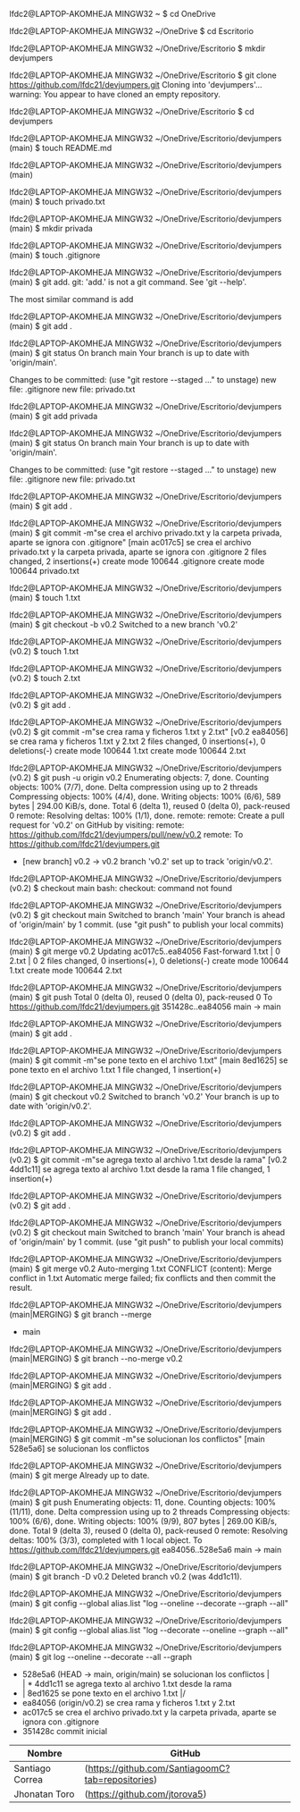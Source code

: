 
lfdc2@LAPTOP-AKOMHEJA MINGW32 ~
$ cd OneDrive

lfdc2@LAPTOP-AKOMHEJA MINGW32 ~/OneDrive
$ cd Escritorio

lfdc2@LAPTOP-AKOMHEJA MINGW32 ~/OneDrive/Escritorio
$ mkdir devjumpers

lfdc2@LAPTOP-AKOMHEJA MINGW32 ~/OneDrive/Escritorio
$ git clone https://github.com/lfdc21/devjumpers.git
Cloning into 'devjumpers'...
warning: You appear to have cloned an empty repository.

lfdc2@LAPTOP-AKOMHEJA MINGW32 ~/OneDrive/Escritorio
$ cd devjumpers

lfdc2@LAPTOP-AKOMHEJA MINGW32 ~/OneDrive/Escritorio/devjumpers (main)
$ touch README.md

lfdc2@LAPTOP-AKOMHEJA MINGW32 ~/OneDrive/Escritorio/devjumpers (main)

lfdc2@LAPTOP-AKOMHEJA MINGW32 ~/OneDrive/Escritorio/devjumpers (main)
$ touch privado.txt

lfdc2@LAPTOP-AKOMHEJA MINGW32 ~/OneDrive/Escritorio/devjumpers (main)
$ mkdir privada

lfdc2@LAPTOP-AKOMHEJA MINGW32 ~/OneDrive/Escritorio/devjumpers (main)
$ touch .gitignore

lfdc2@LAPTOP-AKOMHEJA MINGW32 ~/OneDrive/Escritorio/devjumpers (main)
$ git add.
git: 'add.' is not a git command. See 'git --help'.

The most similar command is
        add

lfdc2@LAPTOP-AKOMHEJA MINGW32 ~/OneDrive/Escritorio/devjumpers (main)
$ git add .

lfdc2@LAPTOP-AKOMHEJA MINGW32 ~/OneDrive/Escritorio/devjumpers (main)
$ git status
On branch main
Your branch is up to date with 'origin/main'.

Changes to be committed:
  (use "git restore --staged <file>..." to unstage)
        new file:   .gitignore
        new file:   privado.txt


lfdc2@LAPTOP-AKOMHEJA MINGW32 ~/OneDrive/Escritorio/devjumpers (main)
$ git add privada

lfdc2@LAPTOP-AKOMHEJA MINGW32 ~/OneDrive/Escritorio/devjumpers (main)
$ git status
On branch main
Your branch is up to date with 'origin/main'.

Changes to be committed:
  (use "git restore --staged <file>..." to unstage)
        new file:   .gitignore
        new file:   privado.txt


lfdc2@LAPTOP-AKOMHEJA MINGW32 ~/OneDrive/Escritorio/devjumpers (main)
$ git add .

lfdc2@LAPTOP-AKOMHEJA MINGW32 ~/OneDrive/Escritorio/devjumpers (main)
$ git commit -m"se crea el archivo privado.txt y la carpeta privada, aparte se ignora con .gitignore"
[main ac017c5] se crea el archivo privado.txt y la carpeta privada, aparte se ignora con .gitignore
 2 files changed, 2 insertions(+)
 create mode 100644 .gitignore
 create mode 100644 privado.txt

lfdc2@LAPTOP-AKOMHEJA MINGW32 ~/OneDrive/Escritorio/devjumpers (main)
$ touch 1.txt

lfdc2@LAPTOP-AKOMHEJA MINGW32 ~/OneDrive/Escritorio/devjumpers (main)
$ git checkout -b v0.2
Switched to a new branch 'v0.2'

lfdc2@LAPTOP-AKOMHEJA MINGW32 ~/OneDrive/Escritorio/devjumpers (v0.2)
$ touch 1.txt

lfdc2@LAPTOP-AKOMHEJA MINGW32 ~/OneDrive/Escritorio/devjumpers (v0.2)
$ touch 2.txt

lfdc2@LAPTOP-AKOMHEJA MINGW32 ~/OneDrive/Escritorio/devjumpers (v0.2)
$ git add .

lfdc2@LAPTOP-AKOMHEJA MINGW32 ~/OneDrive/Escritorio/devjumpers (v0.2)
$ git commit -m"se crea rama y ficheros 1.txt y 2.txt"
[v0.2 ea84056] se crea rama y ficheros 1.txt y 2.txt
 2 files changed, 0 insertions(+), 0 deletions(-)
 create mode 100644 1.txt
 create mode 100644 2.txt

lfdc2@LAPTOP-AKOMHEJA MINGW32 ~/OneDrive/Escritorio/devjumpers (v0.2)
$ git push -u origin v0.2
Enumerating objects: 7, done.
Counting objects: 100% (7/7), done.
Delta compression using up to 2 threads
Compressing objects: 100% (4/4), done.
Writing objects: 100% (6/6), 589 bytes | 294.00 KiB/s, done.
Total 6 (delta 1), reused 0 (delta 0), pack-reused 0
remote: Resolving deltas: 100% (1/1), done.
remote:
remote: Create a pull request for 'v0.2' on GitHub by visiting:
remote:      https://github.com/lfdc21/devjumpers/pull/new/v0.2
remote:
To https://github.com/lfdc21/devjumpers.git
 * [new branch]      v0.2 -> v0.2
branch 'v0.2' set up to track 'origin/v0.2'.

lfdc2@LAPTOP-AKOMHEJA MINGW32 ~/OneDrive/Escritorio/devjumpers (v0.2)
$ checkout main
bash: checkout: command not found

lfdc2@LAPTOP-AKOMHEJA MINGW32 ~/OneDrive/Escritorio/devjumpers (v0.2)
$ git checkout main
Switched to branch 'main'
Your branch is ahead of 'origin/main' by 1 commit.
  (use "git push" to publish your local commits)

lfdc2@LAPTOP-AKOMHEJA MINGW32 ~/OneDrive/Escritorio/devjumpers (main)
$ git merge v0.2
Updating ac017c5..ea84056
Fast-forward
 1.txt | 0
 2.txt | 0
 2 files changed, 0 insertions(+), 0 deletions(-)
 create mode 100644 1.txt
 create mode 100644 2.txt

lfdc2@LAPTOP-AKOMHEJA MINGW32 ~/OneDrive/Escritorio/devjumpers (main)
$ git push
Total 0 (delta 0), reused 0 (delta 0), pack-reused 0
To https://github.com/lfdc21/devjumpers.git
   351428c..ea84056  main -> main

lfdc2@LAPTOP-AKOMHEJA MINGW32 ~/OneDrive/Escritorio/devjumpers (main)
$ git add .

lfdc2@LAPTOP-AKOMHEJA MINGW32 ~/OneDrive/Escritorio/devjumpers (main)
$ git commit -m"se pone texto en el archivo 1.txt"
[main 8ed1625] se pone texto en el archivo 1.txt
 1 file changed, 1 insertion(+)

lfdc2@LAPTOP-AKOMHEJA MINGW32 ~/OneDrive/Escritorio/devjumpers (main)
$ git checkout v0.2
Switched to branch 'v0.2'
Your branch is up to date with 'origin/v0.2'.

lfdc2@LAPTOP-AKOMHEJA MINGW32 ~/OneDrive/Escritorio/devjumpers (v0.2)
$ git add .

lfdc2@LAPTOP-AKOMHEJA MINGW32 ~/OneDrive/Escritorio/devjumpers (v0.2)
$ git commit -m"se agrega texto al archivo 1.txt desde la rama"
[v0.2 4dd1c11] se agrega texto al archivo 1.txt desde la rama
 1 file changed, 1 insertion(+)

lfdc2@LAPTOP-AKOMHEJA MINGW32 ~/OneDrive/Escritorio/devjumpers (v0.2)
$ git add .

lfdc2@LAPTOP-AKOMHEJA MINGW32 ~/OneDrive/Escritorio/devjumpers (v0.2)
$ git checkout main
Switched to branch 'main'
Your branch is ahead of 'origin/main' by 1 commit.
  (use "git push" to publish your local commits)

lfdc2@LAPTOP-AKOMHEJA MINGW32 ~/OneDrive/Escritorio/devjumpers (main)
$ git merge v0.2
Auto-merging 1.txt
CONFLICT (content): Merge conflict in 1.txt
Automatic merge failed; fix conflicts and then commit the result.

lfdc2@LAPTOP-AKOMHEJA MINGW32 ~/OneDrive/Escritorio/devjumpers (main|MERGING)
$ git branch --merge
* main

lfdc2@LAPTOP-AKOMHEJA MINGW32 ~/OneDrive/Escritorio/devjumpers (main|MERGING)
$ git branch --no-merge
  v0.2

lfdc2@LAPTOP-AKOMHEJA MINGW32 ~/OneDrive/Escritorio/devjumpers (main|MERGING)
$ git add .

lfdc2@LAPTOP-AKOMHEJA MINGW32 ~/OneDrive/Escritorio/devjumpers (main|MERGING)
$ git add .

lfdc2@LAPTOP-AKOMHEJA MINGW32 ~/OneDrive/Escritorio/devjumpers (main|MERGING)
$ git commit -m"se solucionan los conflictos"
[main 528e5a6] se solucionan los conflictos

lfdc2@LAPTOP-AKOMHEJA MINGW32 ~/OneDrive/Escritorio/devjumpers (main)
$ git merge
Already up to date.

lfdc2@LAPTOP-AKOMHEJA MINGW32 ~/OneDrive/Escritorio/devjumpers (main)
$ git push
Enumerating objects: 11, done.
Counting objects: 100% (11/11), done.
Delta compression using up to 2 threads
Compressing objects: 100% (6/6), done.
Writing objects: 100% (9/9), 807 bytes | 269.00 KiB/s, done.
Total 9 (delta 3), reused 0 (delta 0), pack-reused 0
remote: Resolving deltas: 100% (3/3), completed with 1 local object.
To https://github.com/lfdc21/devjumpers.git
   ea84056..528e5a6  main -> main

lfdc2@LAPTOP-AKOMHEJA MINGW32 ~/OneDrive/Escritorio/devjumpers (main)
$ git branch -D v0.2
Deleted branch v0.2 (was 4dd1c11).

lfdc2@LAPTOP-AKOMHEJA MINGW32 ~/OneDrive/Escritorio/devjumpers (main)
$ git config --global alias.list "log --oneline --decorate --graph --all"

lfdc2@LAPTOP-AKOMHEJA MINGW32 ~/OneDrive/Escritorio/devjumpers (main)
$ git config --global alias.list "log --decorate --oneline --graph --all"

lfdc2@LAPTOP-AKOMHEJA MINGW32 ~/OneDrive/Escritorio/devjumpers (main)
$ git log --oneline --decorate --all --graph
*   528e5a6 (HEAD -> main, origin/main) se solucionan los conflictos
|\
| * 4dd1c11 se agrega texto al archivo 1.txt desde la rama
* | 8ed1625 se pone texto en el archivo 1.txt
|/
* ea84056 (origin/v0.2) se crea rama y ficheros 1.txt y 2.txt
* ac017c5 se crea el archivo privado.txt y la carpeta privada, aparte se ignora con .gitignore
* 351428c commit inicial

| Nombre               | GitHub                          |
| -------------------- | ------------------------------- |
| Santiago Correa     | (https://github.com/SantiagoomC?tab=repositories)     |
|  Jhonatan Toro | (https://github.com/jtorova5) |